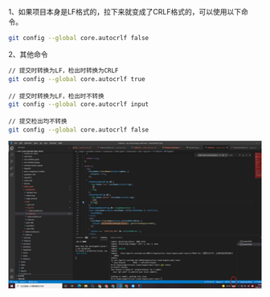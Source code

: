 1、如果项目本身是LF格式的，拉下来就变成了CRLF格式的，可以使用以下命令。
```bash
git config --global core.autocrlf false
```

2、其他命令
```bash
// 提交时转换为LF，检出时转换为CRLF
git config --global core.autocrlf true  
 
// 提交时转换为LF，检出时不转换
git config --global core.autocrlf input  
 
// 提交检出均不转换
git config --global core.autocrlf false
```

![Alt text](image.png)